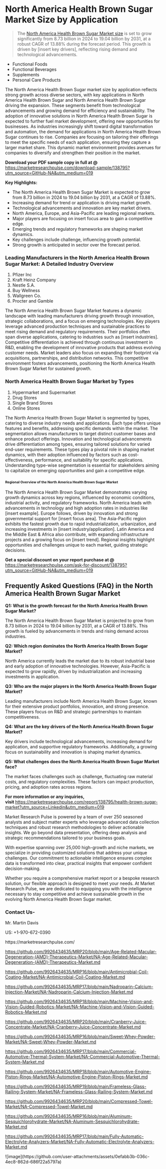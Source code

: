<h1>North America Health Brown Sugar Market&nbsp;Size by Application</h1><blockquote><p>The <a href="https://marketresearchpulse.com/download-sample/138795?utm_source=GitHub-NA&amp;utm_medium=019">North America Health Brown Sugar Market size</a> is set to grow significantly from 8.73 billion in 2024 to 19.04 billion by 2031, at a robust CAGR of 13.88% during the forecast period. This growth is driven by [insert key drivers], reflecting rising demand and technological advancements.</p></blockquote><ul><li>Functional Foods<li> Functional Beverages<li> Supplements<li> Personal Care Products</li></ul><p>The North America Health Brown Sugar market size by application reflects strong growth across diverse sectors, with key applications in North America Health Brown Sugar and North America Health Brown Sugar driving the expansion. These segments benefit from technological advancements and growing demand for efficiency and sustainability. The adoption of innovative solutions in North America Health Brown Sugar is expected to further fuel market development, offering new opportunities for businesses. As industries increasingly shift toward digital transformation and automation, the demand for applications in North America Health Brown Sugar continues to rise. Companies are focusing on tailoring their offerings to meet the specific needs of each application, ensuring they capture a larger market share. This dynamic market environment provides avenues for companies to diversify and strengthen their position in the market.</p><p><strong>Download your PDF sample copy in full at @ </strong><a href="https://marketresearchpulse.com/download-sample/138795?utm_source=GitHub-NA&amp;utm_medium=019">https://marketresearchpulse.com/download-sample/138795?utm_source=GitHub-NA&amp;utm_medium=019</a></p><p><strong>Key Highlights: </strong></p><ul><li>The North America Health Brown Sugar Market is expected to grow from 8.73 billion in 2024 to 19.04 billion by 2031, at a CAGR of 13.88%.</li><li>Increasing demand for trend or application is driving market growth.</li><li>Technological advancements and innovation are key market drivers.</li><li>North America, Europe, and Asia-Pacific are leading regional markets.</li><li>Major players are focusing on insert focus area to gain a competitive edge.</li><li>Emerging trends and regulatory frameworks are shaping market dynamics.</li><li>Key challenges include challenge, influencing growth potential.</li><li>Strong growth is anticipated in sector over the forecast period.</li></ul><h3>Leading Manufacturers in the North America Health Brown Sugar Market: A Detailed Industry Overview</h3><ol><li>Pfizer Inc</li><li>Kraft Heinz Company</li><li>Nestle S.A.</li><li>Buy Wellness</li><li>Wallgreen Co.</li><li>Procter and Gamble</li></ol><div class="flex max-w-full flex-col flex-grow"><div class="min-h-8 text-message flex w-full flex-col items-end gap-2 whitespace-normal break-words [.text-message+&amp;]:mt-5" dir="auto" data-message-author-role="assistant" data-message-id="fd8432e4-4910-450d-b182-61b7bfb0a01f" data-message-model-slug="gpt-4o"><div class="flex w-full flex-col gap-1 empty:hidden first:pt-[3px]"><div class="markdown prose w-full break-words dark:prose-invert light"><p>The North America Health Brown Sugar Market features a dynamic landscape with leading manufacturers driving growth through innovation, strategic collaborations, and a focus on emerging technologies. Key players leverage advanced production techniques and sustainable practices to meet rising demand and regulatory requirements. Their portfolios often span diverse applications, catering to industries such as [insert industries]. Competitive differentiation is achieved through continuous investment in R&amp;D, enabling the development of innovative products that address evolving customer needs. Market leaders also focus on expanding their footprint via acquisitions, partnerships, and distribution networks. This competitive environment fosters advancements, positioning the North America Health Brown Sugar Market for sustained growth.</p></div></div></div></div><h3>North America Health Brown Sugar Market by Types</h3><ol><li>Hypermarket and Supermarket<li> Drug Stores<li> Single Brand Stores<li> Online Stores</li></ol><div class="flex max-w-full flex-col flex-grow"><div class="min-h-8 text-message flex w-full flex-col items-end gap-2 whitespace-normal break-words [.text-message+&amp;]:mt-5" dir="auto" data-message-author-role="assistant" data-message-id="084470be-0bb7-4664-bddf-5156b4f41249" data-message-model-slug="gpt-4o-mini"><div class="flex w-full flex-col gap-1 empty:hidden first:pt-[3px]"><div class="markdown prose w-full break-words dark:prose-invert light"><p>The North America Health Brown Sugar Market is segmented by types, catering to diverse industry needs and applications. Each type offers unique features and benefits, addressing specific demands within the market. The segmentation allows manufacturers to target distinct customer bases and enhance product offerings. Innovation and technological advancements drive differentiation among types, ensuring tailored solutions for varied end-user requirements. These types play a pivotal role in shaping market dynamics, with their adoption influenced by factors such as cost-effectiveness, performance, and suitability for specific applications. Understanding type-wise segmentation is essential for stakeholders aiming to capitalize on emerging opportunities and gain a competitive edge.</p></div></div></div></div><h3><span style="font-size: 11px;">Regional Overview of the North America Health Brown Sugar Market</span></h3><div class="flex max-w-full flex-col flex-grow"><div class="min-h-8 text-message flex w-full flex-col items-end gap-2 whitespace-normal break-words [.text-message+&amp;]:mt-5" dir="auto" data-message-author-role="assistant" data-message-id="e9038762-ce64-4e30-91c9-9bd413514231" data-message-model-slug="gpt-4o-mini"><div class="flex w-full flex-col gap-1 empty:hidden first:pt-[3px]"><div class="markdown prose w-full break-words dark:prose-invert light"><p>The North America Health Brown Sugar Market demonstrates varying growth dynamics across key regions, influenced by economic conditions, industrial activity, and regulatory frameworks. North America leads with advancements in technology and high adoption rates in industries like [insert example]. Europe follows, driven by innovation and strong governmental support for [insert focus area]. The Asia-Pacific region exhibits the fastest growth due to rapid industrialization, urbanization, and increasing investments in [insert industry/application]. Latin America and the Middle East &amp; Africa also contribute, with expanding infrastructure projects and a growing focus on [insert trend]. Regional insights highlight opportunities and challenges unique to each market, guiding strategic decisions.</p></div></div></div></div><p><strong>Get a special discount on your report purchase at @ </strong><a href="https://marketresearchpulse.com/ask-for-discount/138795?utm_source=GitHub-NA&amp;utm_medium=019">https://marketresearchpulse.com/ask-for-discount/138795?utm_source=GitHub-NA&amp;utm_medium=019</a></p><h2>Frequently Asked Questions (FAQ) in the North America Health Brown Sugar Market</h2><p><strong>Q1: What is the growth forecast for the North America Health Brown Sugar Market?</strong></p><p>The North America Health Brown Sugar Market is projected to grow from 8.73 billion in 2024 to 19.04 billion by 2031, at a CAGR of 13.88%. This growth is fueled by advancements in trends and rising demand across industries.</p><p><strong>Q2: Which region dominates the North America Health Brown Sugar Market?</strong></p><p>North America currently leads the market due to its robust industrial base and early adoption of innovative technologies. However, Asia-Pacific is expected to grow rapidly, driven by industrialization and increasing investments in application.</p><p><strong>Q3: Who are the major players in the North America Health Brown Sugar Market?</strong></p><p>Leading manufacturers include North America Health Brown Sugar, known for their extensive product portfolios, innovation, and strong presence. These players focus on R&amp;D and strategic partnerships to maintain competitiveness.</p><p><strong>Q4: What are the key drivers of the North America Health Brown Sugar Market?</strong></p><p>Key drivers include technological advancements, increasing demand for application, and supportive regulatory frameworks. Additionally, a growing focus on sustainability and innovation is shaping market dynamics.</p><p><strong>Q5: What challenges does the North America Health Brown Sugar Market face?</strong></p><p>The market faces challenges such as challenge, fluctuating raw material costs, and regulatory complexities. These factors can impact production, pricing, and adoption rates across regions.</p><p><strong>For more information or any inquiries, visit&nbsp;</strong><a href="https://marketresearchpulse.com/report/138795/health-brown-sugar-market?utm_source=Linkedin&utm_medium=019">https://marketresearchpulse.com/report/138795/health-brown-sugar-market?utm_source=Linkedin&utm_medium=019</a></p><p>Market Research Pulse is powered by a team of over 250 seasoned analysts and subject matter experts who leverage advanced data collection techniques and robust research methodologies to deliver actionable insights. We go beyond data presentation, offering deep analysis and strategic recommendations tailored to your business goals.</p><p>With expertise spanning over 25,000 high-growth and niche markets, we specialize in providing customized solutions that address your unique challenges. Our commitment to actionable intelligence ensures complex data is transformed into clear, practical insights that empower confident decision-making.</p><p>Whether you require a comprehensive market report or a bespoke research solution, our flexible approach is designed to meet your needs. At Market Research Pulse, we are dedicated to equipping you with the intelligence necessary to stay competitive and achieve sustainable growth in the evolving North America Health Brown Sugar market.</p><h3><strong>Contact Us-</strong></h3><p>Mr. Martin Davis</p><p>US: +1-970-672-0390</p><p>https://marketresearchpulse.com/</p><p><a href="https://github.com/9926434635/MRP20/blob/main/Age-Related-Macular-Degeneration-(AMD)-Therapeutics-Market/NA-Age-Related-Macular-Degeneration-(AMD)-Therapeutics-Market.md">https://github.com/9926434635/MRP20/blob/main/Age-Related-Macular-Degeneration-(AMD)-Therapeutics-Market/NA-Age-Related-Macular-Degeneration-(AMD)-Therapeutics-Market.md</a></p><p><a href="https://github.com/9926434635/MRP16/blob/main/Antimicrobial-Coil-Coating-Market/NA-Antimicrobial-Coil-Coating-Market.md">https://github.com/9926434635/MRP16/blob/main/Antimicrobial-Coil-Coating-Market/NA-Antimicrobial-Coil-Coating-Market.md</a></p><p><a href="https://github.com/9926434635/MRP17/blob/main/Nadroparin-Calcium-Injection-Market/NA-Nadroparin-Calcium-Injection-Market.md">https://github.com/9926434635/MRP17/blob/main/Nadroparin-Calcium-Injection-Market/NA-Nadroparin-Calcium-Injection-Market.md</a></p><p><a href="https://github.com/9926434635/MRP18/blob/main/Machine-Vision-and-Vision-Guided-Robotics-Market/NA-Machine-Vision-and-Vision-Guided-Robotics-Market.md">https://github.com/9926434635/MRP18/blob/main/Machine-Vision-and-Vision-Guided-Robotics-Market/NA-Machine-Vision-and-Vision-Guided-Robotics-Market.md</a></p><p><a href="https://github.com/9926434635/MRP20/blob/main/Cranberry-Juice-Concentrate-Market/NA-Cranberry-Juice-Concentrate-Market.md">https://github.com/9926434635/MRP20/blob/main/Cranberry-Juice-Concentrate-Market/NA-Cranberry-Juice-Concentrate-Market.md</a></p><p><a href="https://github.com/9926434635/MRP16/blob/main/Sweet-Whey-Powder-Market/NA-Sweet-Whey-Powder-Market.md">https://github.com/9926434635/MRP16/blob/main/Sweet-Whey-Powder-Market/NA-Sweet-Whey-Powder-Market.md</a></p><p><a href="https://github.com/9926434635/MRP17/blob/main/Commercial-Automotive-Thermal-System-Market/NA-Commercial-Automotive-Thermal-System-Market.md">https://github.com/9926434635/MRP17/blob/main/Commercial-Automotive-Thermal-System-Market/NA-Commercial-Automotive-Thermal-System-Market.md</a></p><p><a href="https://github.com/9926434635/MRP18/blob/main/Automotive-Engine-Piston-Rings-Market/NA-Automotive-Engine-Piston-Rings-Market.md">https://github.com/9926434635/MRP18/blob/main/Automotive-Engine-Piston-Rings-Market/NA-Automotive-Engine-Piston-Rings-Market.md</a></p><p><a href="https://github.com/9926434635/MRP19/blob/main/Frameless-Glass-Railing-System-Market/NA-Frameless-Glass-Railing-System-Market.md">https://github.com/9926434635/MRP19/blob/main/Frameless-Glass-Railing-System-Market/NA-Frameless-Glass-Railing-System-Market.md</a></p><p><a href="https://github.com/9926434635/MRP20/blob/main/Compressed-Towel-Market/NA-Compressed-Towel-Market.md">https://github.com/9926434635/MRP20/blob/main/Compressed-Towel-Market/NA-Compressed-Towel-Market.md</a></p><p><a href="https://github.com/9926434635/MRP16/blob/main/Aluminum-Sesquichlorohydrate-Market/NA-Aluminum-Sesquichlorohydrate-Market.md">https://github.com/9926434635/MRP16/blob/main/Aluminum-Sesquichlorohydrate-Market/NA-Aluminum-Sesquichlorohydrate-Market.md</a></p><p><a href="https://github.com/9926434635/MRP17/blob/main/Fully-Automatic-Electrolyte-Analyzers-Market/NA-Fully-Automatic-Electrolyte-Analyzers-Market.md">https://github.com/9926434635/MRP17/blob/main/Fully-Automatic-Electrolyte-Analyzers-Market/NA-Fully-Automatic-Electrolyte-Analyzers-Market.md</a></p>
![image](https://github.com/user-attachments/assets/0efabb3b-036c-4ec8-862d-686f22a5797a)
